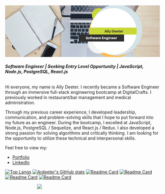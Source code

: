 [![Header](https://github.com/Ardeeter/Ardeeter/blob/main/AllyDeeter.png "Header")](https://allydeeter.netlify.app/)

###### **Software Engineer | Seeking Entry Level Opportunity | JavaScript, Node.js, PostgreSQL, React.js**

Hi everyone, my name is Ally Deeter. I recently became a Software Engineer through an immersive full-stack engineering bootcamp at DigitalCrafts. I previously worked in restaurant/bar management and medical administration.

Through my previous career experience, I developed leadership, communication, and problem-solving skills that I hope to put forward into my future as an engineer. During the bootcamp, I excelled at JavaScript, Node.js, PostgreSQL / Sequelize, and React.js / Redux. I also developed a strong passion for solving algorithms and critically thinking. I am looking for the opportunity to utilize these technical and interpersonal skills.

Feel free to view my:
- [Portfolio](https://www.allydeeter.dev)
- [LinkedIn](http://www.linkedin.com/in/ally-deeter)

[![Top Langs](https://github-readme-stats.vercel.app/api/top-langs/?username=Ardeeter&show_icons=true&theme=radical)](https://github.com/Ardeeter/github-readme-stats) 
[![Ardeeter's GitHub stats](https://github-readme-stats.vercel.app/api?username=Ardeeter&show_icons=true&theme=radical)](https://github.com/Ardeeter/github-readme-stats)
[![Readme Card](https://github-readme-stats.vercel.app/api/pin/?username=anjatmyers&repo=capstone&show_icons=true&theme=radical)](https://github.com/anjatmyers/capstone)
[![Readme Card](https://github-readme-stats.vercel.app/api/pin/?username=Ardeeter&repo=Ultimutt-match&show_icons=true&theme=radical)](https://github.com/Ardeeter/Ultimutt-match)
[![Readme Card](https://github-readme-stats.vercel.app/api/pin/?username=anjatmyers&repo=teamRedProject&show_icons=true&theme=radical)](https://github.com/anjatmyers/teamRedProject)
[![Readme Card](https://github-readme-stats.vercel.app/api/pin/?username=laynemag&repo=LayrFIVE&show_icons=true&theme=radical)](https://github.com/laynemag/LayrFIVE)

<img align="right" src="https://media.giphy.com/media/VIKOfvqJHcVDrdVivT/giphy.gif" width="400" height="auto" />


<!--
**Ardeeter/Ardeeter** is a ✨ _special_ ✨ repository because its `README.md` (this file) appears on your GitHub profile.

Here are some ideas to get you started:

- 🔭 I’m currently working on ...
- 🌱 I’m currently learning ...
- 👯 I’m looking to collaborate on ...
- 🤔 I’m looking for help with ...
- 💬 Ask me about ...
- 📫 How to reach me: ...
- 😄 Pronouns: ...
- ⚡ Fun fact: ...
-->
